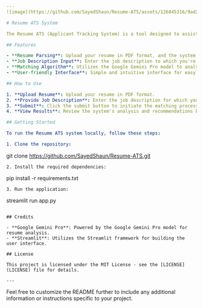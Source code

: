```yaml
---
![image](https://github.com/SayedShaun/Resume-ATS/assets/126845316/9ad2762c-3e25-4c29-a83c-73bc22e51c02)

# Resume ATS System

The Resume ATS (Applicant Tracking System) is a tool designed to assist in matching resumes with job descriptions. This system utilizes the Google Gemini Pro model to analyze resumes and provide relevant matches based on the provided job description.

## Features

- **Resume Parsing**: Upload your resume in PDF format, and the system will extract the text for analysis.
- **Job Description Input**: Enter the job description to which you're applying to find the best match.
- **Matching Algorithm**: Utilizes the Google Gemini Pro model to analyze resumes and match them with job descriptions.
- **User-friendly Interface**: Simple and intuitive interface for easy interaction.

## How to Use

1. **Upload Resume**: Upload your resume in PDF format.
2. **Provide Job Description**: Enter the job description for which you're applying.
3. **Submit**: Click the submit button to initiate the matching process.
4. **View Results**: Review the system's analysis and recommendations based on the provided job description.

## Getting Started

To run the Resume ATS system locally, follow these steps:

1. Clone the repository:
   ```
   git clone https://github.com/SayedShaun/Resume-ATS.git
   ```
2. Install the required dependencies:
   ```
   pip install -r requirements.txt
   ```
3. Run the application:
   ```
   streamlit run app.py
   ```

## Credits

- **Google Gemini Pro**: Powered by the Google Gemini Pro model for resume analysis.
- **Streamlit**: Utilizes the Streamlit framework for building the user interface.

## License

This project is licensed under the MIT License - see the [LICENSE](LICENSE) file for details.

---
```


Feel free to customize the README further to include any additional information or instructions specific to your project.
